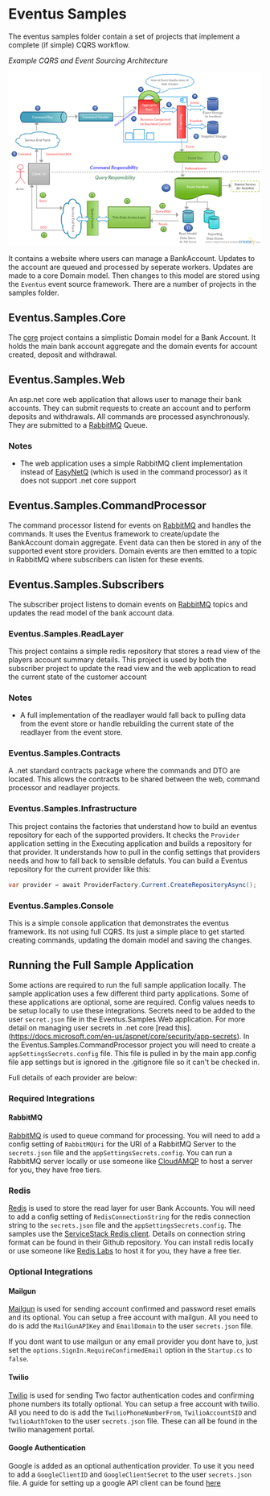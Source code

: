 # Eventus Samples

The eventus samples folder contain a set of projects that implement a complete (if simple) CQRS workflow.  

*Example CQRS and Event Sourcing Architecture*

![Example CQRS Model](./cqrs.png)

It contains a website where users can manage a BankAccount. Updates to the account are queued and processed by seperate workers. Updates are made to a core Domain model.  Then changes to this model are stored using the `Eventus` event source framework. There are a number of projects in the samples folder.

## Eventus.Samples.Core

The [core](https://github.com/feanz/Eventus/tree/master/src/Samples/Eventus.Samples.Core) project contains a simplistic Domain model for a Bank Account.  It holds the main bank account aggregate and the domain events for account created, deposit and withdrawal.  

## Eventus.Samples.Web

An asp.net core web application that allows user to manage their bank accounts.  They can submit requests to create an account and to perform deposits and withdrawals.  All commands are processed asynchronously.  They are submitted to a [RabbitMQ](https://www.rabbitmq.com/) Queue.  

### Notes

* The web application uses a simple RabbitMQ client implementation instead of [EasyNetQ](http://easynetq.com/) (which is used in the command processor) as it does not support .net core support

## Eventus.Samples.CommandProcessor

The command processor listend for events on [RabbitMQ](https://www.rabbitmq.com/) and handles the commands.  It uses the Eventus framework to create/update the BankAccount domain aggregate.  Event data can then be stored in any of the supported event store providers.  Domain events are then emitted to a topic in RabbitMQ where subscribers can listen for these events. 

## Eventus.Samples.Subscribers

The subscriber project listens to domain events on [RabbitMQ](https://www.rabbitmq.com/) topics and updates the read model of the bank account data.

### Eventus.Samples.ReadLayer

This project contains a simple redis repository that stores a read view of the players account summary details.  This project is used by both the subscriber project to update the read view and the web application to read the current state of the customer account

### Notes

* A full implementation of the readlayer would fall back to pulling data from the event store or handle rebuilding the current state of the readlayer from the event store. 


### Eventus.Samples.Contracts

A .net standard contracts package where the commands and DTO are located. This allows the contracts to be shared between the web, command processor and readlayer projects. 

### Eventus.Samples.Infrastructure

This project contains the factories that understand how to build an eventus repository for each of the supported providers.  It checks the `Provider` application setting in the Executing application and builds a repository for that provider.  It understands how to pull in the config settings that providers needs and how to fall back to sensible defatuls.  You can build a Eventus repository for the current provider like this:

```csharp
var provider = await ProviderFactory.Current.CreateRepositoryAsync();
```

### Eventus.Samples.Console

This is a simple console application that demonstrates the eventus framework.  Its not using full CQRS.  Its just a simple place to get started creating commands, updating the domain model and saving the changes. 

## Running the Full Sample Application

Some actions are required to run the full sample application locally.  The sample application uses a few different third party applications.  Some of these applications are optional, some are required. Config values needs to be setup locally to use these integrations. Secrets need to be added to the user `secret.json` file in the Eventus.Samples.Web application. For more detail on managing user secrets in .net core [read this]. (https://docs.microsoft.com/en-us/aspnet/core/security/app-secrets). In the Eventus.Samples.CommandProcessor project you will need to create a `appSettingsSecrets.config` file.  This file is pulled in by the main app.config file app settings but is ignored in the .gitignore file so it can't be checked in. 

Full details of each provider are below:

### Required Integrations

#### RabbitMQ

[RabbitMQ](https://www.rabbitmq.com/) is used to queue command for processing.  You will need to add a config setting of `RabbitMQUri` for the URI of a RabbitMQ Server to the `secrets.json` file and the `appSettingsSecrets.config`.  You can run a RabbitMQ server locally or use someone like [CloudAMQP](https://www.cloudamqp.com/) to host a server for you, they have free tiers.

### Redis 

[Redis](https://redis.io/) is used to store the read layer for user Bank Accounts.  You will need to add a config setting of `RedisConnectionString` for the redis connection string to the `secrets.json` file and the `appSettingsSecrets.config`.  The samples use the [ServiceStack Redis client](https://github.com/ServiceStack/ServiceStack.Redis).  Details on connection string format can be found in their Github repository.  You can install redis locally or use someone like [Redis Labs](https://redislabs.com/) to host it for you, they have a free tier.  

### Optional Integrations 

#### Mailgun

[Mailgun](https://www.mailgun.com/) is used for sending account confirmed and password reset emails and its optional.  You can setup a free account with mailgun.  All you need to do is add the `MailGunAPIKey` and `EmailDomain` to the user `secrets.json` file.  

If you dont want to use mailgun or any email provider you dont have to, just set the `options.SignIn.RequireConfirmedEmail` option in the `Startup.cs` to `false`.

#### Twilio

[Twilio](https://www.twilio.com) is used for sending Two factor authentication codes and confirming phone numbers its totally optional. You can setup a free account with twilio.  All you need to do is add the `TwilioPhoneNumberFrom`, `TwilioAccountSID` and `TwilioAuthToken` to the user `secrets.json` file.  These can all be found in the twilio management portal. 

#### Google Authentication 

Google is added as an optional authentication provider.  To use it you need to add a `GoogleClientID` and `GoogleClientSecret` to the user `secrets.json` file.  A guide for setting up a google API client can be found [here](https://developers.google.com/identity/sign-in/web/devconsole-project)






